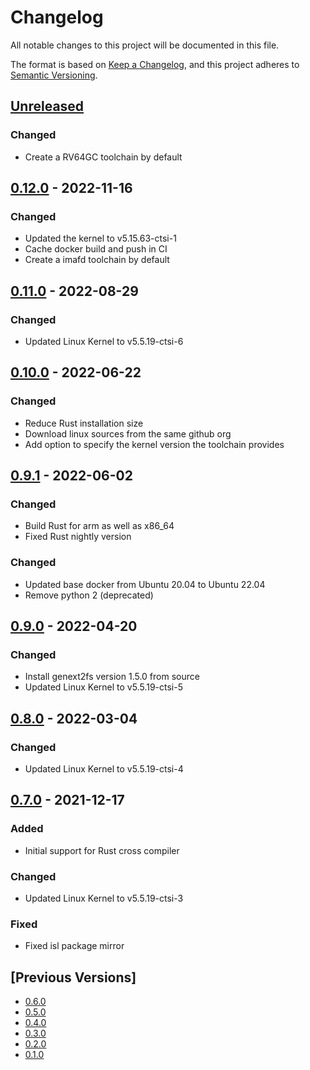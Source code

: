 # Changelog

All notable changes to this project will be documented in this file.

The format is based on [Keep a Changelog](https://keepachangelog.com/en/1.0.0/),
and this project adheres to [Semantic Versioning](https://semver.org/spec/v2.0.0.html).

## [Unreleased]

### Changed
- Create a RV64GC toolchain by default

## [0.12.0] - 2022-11-16

### Changed
- Updated the kernel to v5.15.63-ctsi-1
- Cache docker build and push in CI
- Create a imafd toolchain by default

## [0.11.0] - 2022-08-29

### Changed
- Updated Linux Kernel to v5.5.19-ctsi-6

## [0.10.0] - 2022-06-22

### Changed
- Reduce Rust installation size
- Download linux sources from the same github org
- Add option to specify the kernel version the toolchain provides

## [0.9.1] - 2022-06-02

### Changed
- Build Rust for arm as well as x86\_64
- Fixed Rust nightly version

### Changed

- Updated base docker from Ubuntu 20.04 to Ubuntu 22.04
- Remove python 2 (deprecated)

## [0.9.0] - 2022-04-20

### Changed

- Install genext2fs version 1.5.0 from source
- Updated Linux Kernel to v5.5.19-ctsi-5

## [0.8.0] - 2022-03-04

### Changed

- Updated Linux Kernel to v5.5.19-ctsi-4

## [0.7.0] - 2021-12-17

### Added

- Initial support for Rust cross compiler

### Changed

- Updated Linux Kernel to v5.5.19-ctsi-3

### Fixed

- Fixed isl package mirror

## [Previous Versions]

- [0.6.0]
- [0.5.0]
- [0.4.0]
- [0.3.0]
- [0.2.0]
- [0.1.0]

[Unreleased]: https://github.com/cartesi/image-toolchain/compare/v0.12.0...HEAD
[0.12.0]: https://github.com/cartesi/image-toolchain/releases/tag/v0.12.0
[0.11.0]: https://github.com/cartesi/image-toolchain/releases/tag/v0.11.0
[0.10.0]: https://github.com/cartesi/image-toolchain/releases/tag/v0.10.0
[0.9.1]: https://github.com/cartesi/image-toolchain/releases/tag/v0.9.1
[0.9.0]: https://github.com/cartesi/image-toolchain/releases/tag/v0.9.0
[0.8.0]: https://github.com/cartesi/image-toolchain/releases/tag/v0.8.0
[0.7.0]: https://github.com/cartesi/image-toolchain/releases/tag/v0.7.0
[0.6.0]: https://github.com/cartesi/image-toolchain/releases/tag/v0.6.0
[0.5.0]: https://github.com/cartesi/image-toolchain/releases/tag/v0.5.0
[0.4.0]: https://github.com/cartesi/image-toolchain/releases/tag/v0.4.0
[0.3.0]: https://github.com/cartesi/image-toolchain/releases/tag/v0.3.0
[0.2.0]: https://github.com/cartesi/image-toolchain/releases/tag/v0.2.0
[0.1.0]: https://github.com/cartesi/image-toolchain/releases/tag/v0.1.0

